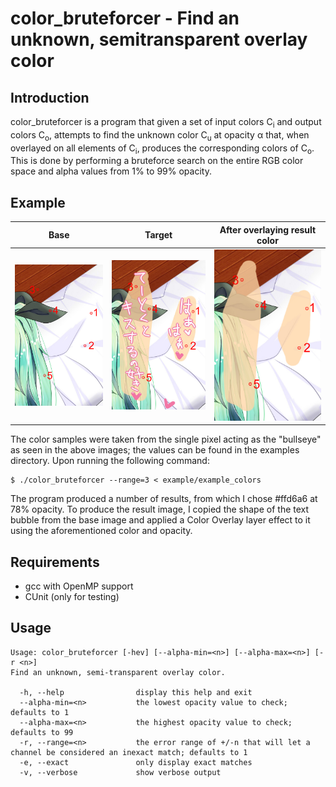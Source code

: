 # color_bruteforcer - Find an unknown, semitransparent overlay color


## Introduction
color_bruteforcer is a program that given a set of input colors C<sub>i</sub> and output colors C<sub>o</sub>, attempts to find the unknown color C<sub>u</sub> at opacity &alpha; that, when overlayed on all elements of C<sub>i</sub>, produces the corresponding colors of C<sub>o</sub>. This is done by performing a bruteforce search on the entire RGB color space and alpha values from 1% to 99% opacity.


## Example
| Base                | Target                | After overlaying result color |
| ------------------- | --------------------- | ----------------------------- |
| ![](./img/base.jpg) | ![](./img/target.jpg) | ![](./img/result.jpg)         |

The color samples were taken from the single pixel acting as the "bullseye" as seen in the above images; the values can be found in the examples directory. Upon running the following command:

    $ ./color_bruteforcer --range=3 < example/example_colors

The program produced a number of results, from which I chose #ffd6a6 at 78% opacity. To produce the result image, I copied the shape of the text bubble from the base image and applied a Color Overlay layer effect to it using the aforementioned color and opacity.


## Requirements
- gcc with OpenMP support
- CUnit (only for testing)


## Usage
    Usage: color_bruteforcer [-hev] [--alpha-min=<n>] [--alpha-max=<n>] [-r <n>]
    Find an unknown, semi-transparent overlay color.

      -h, --help                display this help and exit
      --alpha-min=<n>           the lowest opacity value to check; defaults to 1
      --alpha-max=<n>           the highest opacity value to check; defaults to 99
      -r, --range=<n>           the error range of +/-n that will let a channel be considered an inexact match; defaults to 1
      -e, --exact               only display exact matches
      -v, --verbose             show verbose output
